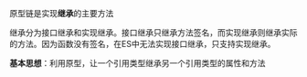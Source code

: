 原型链是实现**继承**的主要方法

继承分为接口继承和实现继承。接口继承只继承方法签名，而实现继承则继承实际的方法。因为函数没有签名，在ES中无法实现接口继承，只支持实现继承。

**基本思想**：利用原型，让一个引用类型继承另一个引用类型的属性和方法